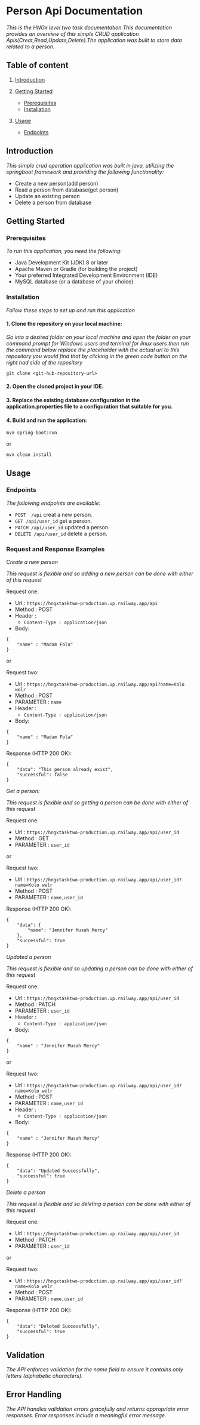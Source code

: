 #  Person Api Documentation

*This is the HNGx level two task documentation.This documentation provides an overview of this simple CRUD application Apis(Creat,Read,Update,Delete).The application was built to store data related to a person.*

## Table of content
1. [ Introduction ](#introduction)
2. [ Getting Started ](#GettingStarted)
    - [ Prerequisites](#Prerequisites)
    - [ Installation](#Installation)
   
3. [ Usage](#Usage)
   - [ Endpoints ](#Endpoints)


## Introduction
*This simple crud operation application was built in java, utilizing the springboot framework and providing the following functionality:*
- Create a new person(add person)
- Read a person from database(get person)
- Update an existing person
- Delete a person from database

## Getting Started
### Prerequisites
*To run this application, you need the following:*
* Java Development Kit (JDK) 8 or later
* Apache Maven or Gradle (for building the project)
* Your preferred Integrated Development Environment (IDE)
* MySQL database (or a database of your choice)

### Installation
*Follow these steps to set up and run this application*
#### 1. Clone the repository on your local machine:
*Go into  a desired folder on your local machine and open the folder on your
command prompt for Windows users and terminal for linux users then run the command 
below replace the placeholder <git-hub-repository-url> with the actual url to this repository you would find that by clicking in the 
green code button on the right had side of the repository* 
```
git clone <git-hub-repository-url>
```
#### 2. Open the cloned project in your IDE.
#### 3. Replace the existing database configuration in the application.properties file to a configuration that suitable for you.
#### 4. Build and run the application: 
```
mvn spring-boot:run
```
or

```
mvn clean install
```
## Usage
### Endpoints
*The following endpoints are available:*
* `POST  /api`  creat a new person.
* `GET /api/user_id` get a person.
* `PATCH /api/user_id` updated  a person.
* `DELETE /api/user_id` delete a person.

### Request and Response Examples

*Create a new person*

*This request is flexible and so adding a new person can be done with either of this request*

Request one:
* Url : `https://hngxtasktwo-production.up.railway.app/api`
* Method : POST
* Header :
    * `Content-Type : application/json`
* Body:
```
{
    "name" : "Madam Fola"
}
```

or


Request two:
* Url : `https://hngxtasktwo-production.up.railway.app/api?name=Kolo welr`
* Method : POST
* PARAMETER : `name`
* Header :
    * `Content-Type : application/json`
* Body:
```
{
    "name" : "Madam Fola"
}
```


Response (HTTP 200 OK):

```
{
    "data": "This person already exist",
    "successful": false
}
```
*Get a person:*

*This request is flexible and so getting a person can be done with either of this request*

Request one:
* Url : `https://hngxtasktwo-production.up.railway.app/api/user_id`
* Method : GET
* PARAMETER : `user_id`

or

Request two:
* Url : `https://hngxtasktwo-production.up.railway.app/api/user_id?name=Kolo welr`
* Method : POST
* PARAMETER : `name,user_id`


Response (HTTP 200 OK):
```
{
    "data": {
        "name": "Jennifer Musah Mercy"
    },
    "successful": true
}
```
*Updated  a person*

*This request is flexible and so updating a person can be done with either of this request*

Request one:
* Url : `https://hngxtasktwo-production.up.railway.app/api/user_id`
* Method : PATCH
* PARAMETER : `user_id`
* Header :
    * `Content-Type : application/json`
* Body:
```
{
    "name" : "Jennifer Musah Mercy"
}
```

or

Request two:
* Url : `https://hngxtasktwo-production.up.railway.app/api/user_id?name=Kolo welr`
* Method : POST
* PARAMETER : `name,user_id`
* Header :
    * `Content-Type : application/json`
* Body:
```
{
    "name" : "Jennifer Musah Mercy"
}
```

Response (HTTP 200 OK):
```
{
    "data": "Updated Successfully",
    "successful": true
}
```
*Delete a person*

*This request is flexible and so deleting a person can be done with either of this request*

Request one:
* Url : `https://hngxtasktwo-production.up.railway.app/api/user_id`
* Method : PATCH
* PARAMETER : `user_id`

or

Request two:
* Url : `https://hngxtasktwo-production.up.railway.app/api/user_id?name=Kolo welr`
* Method : POST
* PARAMETER : `name,user_id`


Response (HTTP 200 OK):
```
{
    "data": "Deleted Successfully",
    "successful": true
}
```

## Validation
*The API enforces validation for the name field to ensure it 
contains only letters (alphabetic characters).*
## Error Handling
*The API handles validation errors gracefully and returns appropriate error responses.
Error responses include a meaningful error message.*
